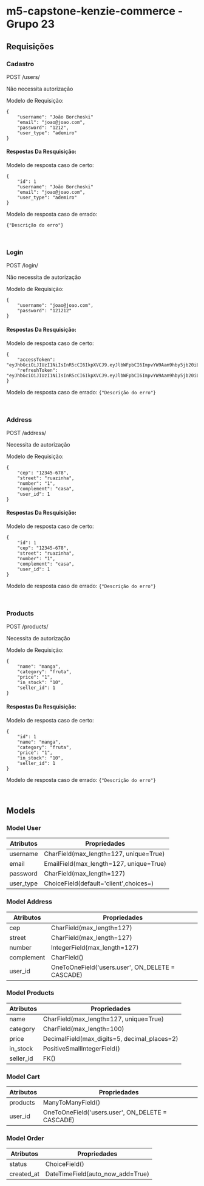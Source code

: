 # m5-capstone-kenzie-commerce - Grupo 23

## Requisições

### Cadastro

POST /users/

Não necessita autorização

Modelo de Requisição:

```
{
    "username": "João Borchoski"
    "email": "joao@joao.com",
    "password": "1212",
    "user_type": "ademiro"
}
```

#### Respostas Da Resquisição: <br/>

Modelo de resposta caso de certo:

```
{
    "id": 1
    "username": "João Borchoski"
    "email": "joao@joao.com",
    "user_type": "ademiro"
}
```

Modelo de resposta caso de errado:

`{"Descrição do erro"}`

<br/>

### Login

POST /login/

Não necessita de autorização

Modelo de Requisição:

```
{
    "username": "joao@joao.com",
    "password": "121212"
}
```

#### Respostas Da Resquisição: <br/>

Modelo de resposta caso de certo:

```
{
    "accessToken": "eyJhbGciOiJIUzI1NiIsInR5cCI6IkpXVCJ9.eyJlbWFpbCI6ImpvYW9Aam9hby5jb20iLCJpYXQiOjE2NzI3NjYwMTcsImV4cCI6MTY3Mjc2OTYxNywic3ViIjoiMSJ9",
    "refreshToken": "eyJhbGciOiJIUzI1NiIsInR5cCI6IkpXVCJ9.eyJlbWFpbCI6ImpvYW9Aam9hby5jb20iLCJpYXQiOjE2NzI3NjYwMTcsImV4cCI6MTY3Mjc2OTYxNywic3ViIjoiMSJ9"
}
```

Modelo de resposta caso de errado:
`{"Descrição do erro"}`

<br/>

### Address

POST /address/

Necessita de autorização

Modelo de Requisição:

```
{
    "cep": "12345-678",
    "street": "ruazinha",
    "number": "1",
    "complement": "casa",
    "user_id": 1
}
```

#### Respostas Da Resquisição: <br/>

Modelo de resposta caso de certo:

```
{
    "id": 1
    "cep": "12345-678",
    "street": "ruazinha",
    "number": "1",
    "complement": "casa",
    "user_id": 1
}
```

Modelo de resposta caso de errado:
`{"Descrição do erro"}`

<br/>

### Products

POST /products/

Necessita de autorização

Modelo de Requisição:

```
{
    "name": "manga",
    "category": "fruta",
    "price": "1",
    "in_stock": "10",
    "seller_id": 1
}
```

#### Respostas Da Resquisição: <br/>

Modelo de resposta caso de certo:

```
{
    "id": 1
    "name": "manga",
    "category": "fruta",
    "price": "1",
    "in_stock": "10",
    "seller_id": 1
}
```

Modelo de resposta caso de errado:
`{"Descrição do erro"}`

<br/>

## Models

### Model User

| Atributos | Propriedades                            |
| --------- | --------------------------------------- |
| username  | CharField(max_length=127, unique=True)  |
| email     | EmailField(max_length=127, unique=True) |
| password  | CharField(max_length=127)               |
| user_type | ChoiceField(default='client',choices=)  |

### Model Address

| Atributos  | Propriedades                                     |
| ---------- | ------------------------------------------------ |
| cep        | CharField(max_length=127)                        |
| street     | CharField(max_length=127)                        |
| number     | IntegerField(max_length=127)                     |
| complement | CharField()                                      |
| user_id    | OneToOneField('users.user', ON_DELETE = CASCADE) |

### Model Products

| Atributos | Propriedades                                 |
| --------- | -------------------------------------------- |
| name      | CharField(max_length=127, unique=True)       |
| category  | CharField(max_length=100)                    |
| price     | DecimalField(max_digits=5, decimal_places=2) |
| in_stock  | PositiveSmallIntegerField()                  |
| seller_id | FK()                                         |

### Model Cart

| Atributos | Propriedades                                     |
| --------- | ------------------------------------------------ |
| products  | ManyToManyField()                                |
| user_id   | OneToOneField('users.user', ON_DELETE = CASCADE) |

### Model Order

| Atributos  | Propriedades                     |
| ---------- | -------------------------------- |
| status     | ChoiceField()                    |
| created_at | DateTimeField(auto_now_add=True) |
